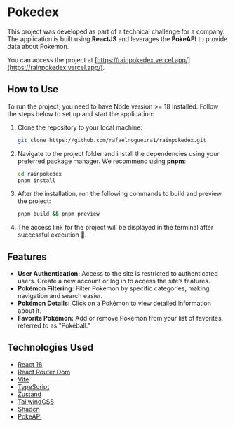 # Pokedex

This project was developed as part of a technical challenge for a company. The application is built using **ReactJS** and leverages the **PokeAPI** to provide data about Pokémon.

You can access the project at [https://rainpokedex.vercel.app/](https://rainpokedex.vercel.app/).

## How to Use

To run the project, you need to have Node version >= 18 installed. Follow the steps below to set up and start the application:

1. Clone the repository to your local machine:

   ```bash
   git clone https://github.com/rafaelnogueira1/rainpokedex.git
   ```

2. Navigate to the project folder and install the dependencies using your preferred package manager. We recommend using **pnpm**:

   ```bash
   cd rainpokedex
   pnpm install
   ```

3. After the installation, run the following commands to build and preview the project:

   ```bash
   pnpm build && pnpm preview
   ```

4. The access link for the project will be displayed in the terminal after successful execution 🚀.

## Features

- **User Authentication:** Access to the site is restricted to authenticated users. Create a new account or log in to access the site’s features.
- **Pokémon Filtering:** Filter Pokémon by specific categories, making navigation and search easier.
- **Pokémon Details:** Click on a Pokémon to view detailed information about it.
- **Favorite Pokémon:** Add or remove Pokémon from your list of favorites, referred to as "Pokéball."

## Technologies Used

- [React 18](https://react.dev/)
- [React Router Dom](https://reactrouter.com/en/main)
- [Vite](https://vitejs.dev/)
- [TypeScript](https://www.typescriptlang.org/)
- [Zustand](https://zustand-demo.pmnd.rs/)
- [TailwindCSS](https://tailwindcss.com/)
- [Shadcn](https://ui.shadcn.com/)
- [PokeAPI](https://pokeapi.co/)
